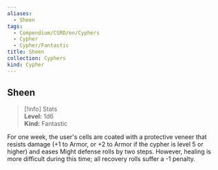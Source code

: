 ```yaml
---
aliases:
  - Sheen
tags:
  - Compendium/CSRD/en/Cyphers
  - Cypher
  - Cypher/Fantastic
title: Sheen
collection: Cyphers
kind: Cypher
---
```

## Sheen  
>[!info] Stats  
> **Level:** 1d6  
> **Kind:** Fantastic
  
For one week, the user's cells are coated with a protective veneer that resists damage (+1 to Armor, or +2 to Armor if the cypher is level 5 or higher) and eases Might defense rolls by two steps. However, healing is more difficult during this time; all recovery rolls suffer a -1 penalty.